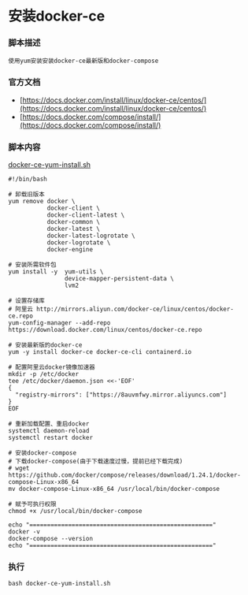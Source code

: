 # 安装docker-ce

### 脚本描述
```
使用yum安装安装docker-ce最新版和docker-compose
```

### 官方文档
- [https://docs.docker.com/install/linux/docker-ce/centos/](https://docs.docker.com/install/linux/docker-ce/centos/)
- [https://docs.docker.com/compose/install/](https://docs.docker.com/compose/install/)

### 脚本内容
[docker-ce-yum-install.sh](docker-ce-yum-install.sh)
```shell
#!/bin/bash

# 卸载旧版本
yum remove docker \
           docker-client \
           docker-client-latest \
           docker-common \
           docker-latest \
           docker-latest-logrotate \
           docker-logrotate \
           docker-engine

# 安装所需软件包
yum install -y  yum-utils \
                device-mapper-persistent-data \
                lvm2

# 设置存储库
# 阿里云 http://mirrors.aliyun.com/docker-ce/linux/centos/docker-ce.repo
yum-config-manager --add-repo https://download.docker.com/linux/centos/docker-ce.repo

# 安装最新版的docker-ce
yum -y install docker-ce docker-ce-cli containerd.io

# 配置阿里云docker镜像加速器
mkdir -p /etc/docker
tee /etc/docker/daemon.json <<-'EOF'
{
  "registry-mirrors": ["https://8auvmfwy.mirror.aliyuncs.com"]
}
EOF

# 重新加载配置、重启docker
systemctl daemon-reload
systemctl restart docker

# 安装docker-compose
# 下载docker-compose(由于下载速度过慢，提前已经下载完成)
# wget https://github.com/docker/compose/releases/download/1.24.1/docker-compose-Linux-x86_64
mv docker-compose-Linux-x86_64 /usr/local/bin/docker-compose

# 赋予可执行权限
chmod +x /usr/local/bin/docker-compose

echo "===================================================="
docker -v
docker-compose --version
echo "===================================================="
```

### 执行
```shell
bash docker-ce-yum-install.sh
```